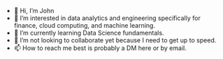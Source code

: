- 👋 Hi, I’m John
- 👀 I’m interested in data analytics and engineering specifically for finance, cloud computing, and machine learning.
- 🌱 I’m currently learning Data Science fundamentals.
- 💞️ I’m not looking to collaborate yet because I need to get up to speed.
- 📫 How to reach me best is probably a DM here or by email.

<!---
isbe-io/isbe-io is a ✨ special ✨ repository because its `README.md` (this file) appears on your GitHub profile.
You can click the Preview link to take a look at your changes.
--->
